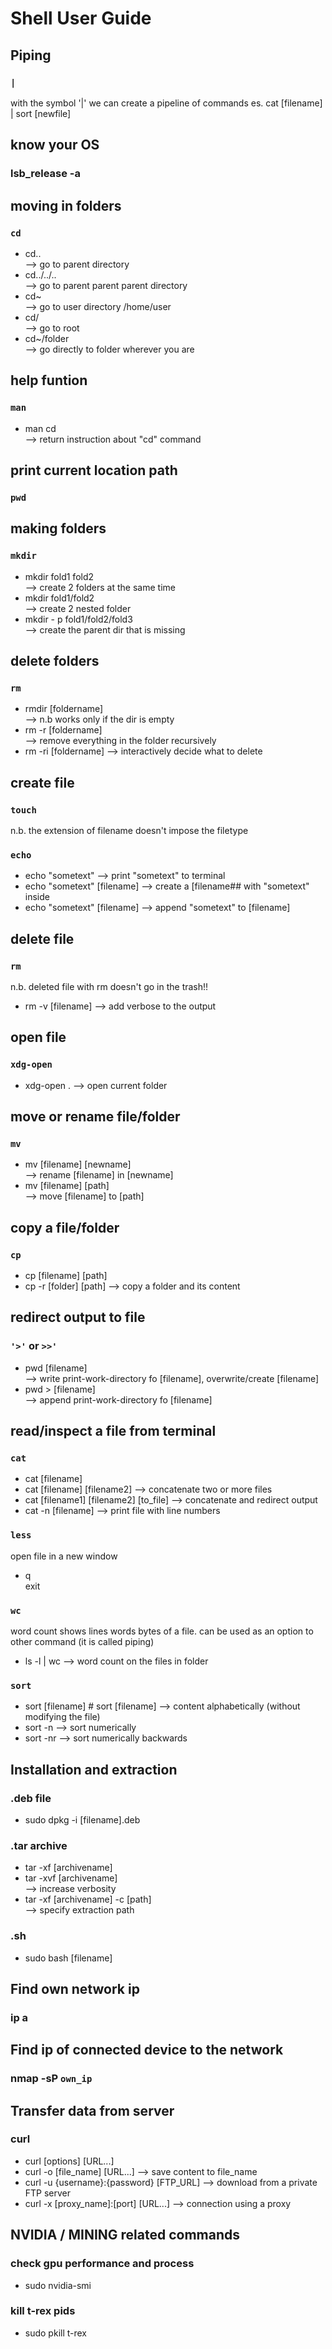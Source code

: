# Shell User Guide

## Piping

### `|`

with the symbol '|' we can create a pipeline of commands es. cat [filename] | sort [newfile]

## know your OS

###  lsb_release -a

## moving in folders

### `cd`

* cd..          
--> go to parent directory
* cd../../..    
--> go to parent parent parent directory
* cd~           
--> go to user directory /home/user
* cd/           
--> go to root
* cd~/folder    
--> go directly to folder wherever you are

## help funtion

### `man`

* man cd  
--> return instruction about "cd" command

## print current location path

### `pwd`

## making folders

### `mkdir`

* mkdir fold1 fold2              
--> create 2 folders at the same time
* mkdir fold1/fold2             
--> create 2 nested folder
* mkdir - p fold1/fold2/fold3   
--> create the parent dir that is missing

## delete folders

### `rm`

* rmdir [foldername]  
--> n.b works only if the dir is empty
* rm -r [foldername]  
--> remove everything in the folder recursively
* rm -ri [foldername] 
--> interactively decide what to delete

## create file

### `touch`

n.b. the extension of filename doesn't impose the filetype

### `echo`

* echo "sometext" 
--> print "sometext" to terminal
* echo "sometext" [filename] 
--> create a [filename## with "sometext" inside
* echo "sometext" [filename] 
--> append "sometext" to [filename]

## delete file

### `rm`

n.b. deleted file with rm doesn't go in the trash!!
* rm -v [filename]
--> add verbose to the output

## open file

### `xdg-open`

* xdg-open . 
--> open current folder

## move or rename file/folder

### `mv`

* mv [filename] [newname]       
--> rename [filename] in [newname]
* mv [filename] [path]         
--> move [filename] to [path]

## copy a file/folder

### `cp`

* cp [filename] [path]
* cp -r [folder] [path] 
--> copy a folder and its content

## redirect output to file

### `'>'` or  `>>'`  

* pwd   [filename]  
--> write print-work-directory fo [filename], overwrite/create [filename]
* pwd > [filename]  
--> append print-work-directory fo [filename]

## read/inspect a file from terminal

### `cat`

* cat [filename]
* cat [filename] [filename2] 
--> concatenate two or more files
* cat [filename1] [filename2] [to_file]
--> concatenate and redirect output
* cat -n [filename] 
--> print file with line numbers

### `less`

open file in a new window 
* q   
exit

### `wc`

word count shows lines words bytes of a file. can be used as an option to other command (it is called piping)
* ls -l | wc 
--> word count on the files in folder

### `sort`

* sort [filename] # sort [filename] 
--> content alphabetically (without modifying the file)
* sort -n 
--> sort numerically
* sort -nr 
--> sort numerically backwards 

## Installation and extraction

### .deb file

* sudo dpkg -i [filename].deb

### .tar archive

* tar -xf [archivename]
* tar -xvf [archivename]            
--> increase verbosity
* tar -xf [archivename] -c [path]  
--> specify extraction path

### .sh

* sudo bash [filename]


## Find own network ip

### ip a

## Find ip of connected device to the network

### nmap -sP `own_ip`

## Transfer data from server

### curl
    
* curl [options] [URL...]
* curl -o [file_name] [URL...] 
--> save content to file_name
* curl -u {username}:{password} [FTP_URL] 
--> download from a private FTP server
* curl -x [proxy_name]:[port] [URL...] 
--> connection using a proxy


## NVIDIA / MINING related commands

### check gpu performance and process
  
* sudo nvidia-smi

### kill t-rex pids

* sudo pkill t-rex
